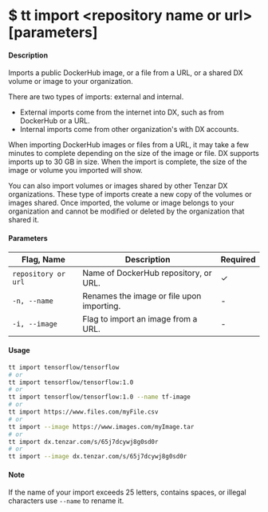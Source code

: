 <h1 class="title">$ tt import &lt;repository name or url&gt; [parameters]</h1>

#### Description
Imports a public DockerHub image, or a file from a URL, or a shared DX volume or image to your organization.

There are two types of imports: external and internal.
- External imports come from the internet into DX, such as from DockerHub or a URL.
- Internal imports come from other organization's with DX accounts.

When importing DockerHub images or files from a URL, it may take a few minutes to complete depending on the size of the image or file. DX supports imports up to 30 GB in size. When the import is complete, the size of the image or volume you imported will show.

You can also import volumes or images shared by other Tenzar DX organizations. These type of imports create a new copy of the volumes or images shared. Once imported, the volume or image belongs to your organization and cannot be modified or deleted by the organization that shared it.


#### Parameters
| Flag, Name | Description | Required |
|---------|-------------|-------------|
| `repository or url`  | Name of DockerHub repository, or URL.	     |  ✓ |
| `-n, --name` | Renames the image or file upon importing.	     |  - |
| `-i, --image` | Flag to import an image from a URL. | - |


#### Usage
```bash
tt import tensorflow/tensorflow
# or
tt import tensorflow/tensorflow:1.0
# or
tt import tensorflow/tensorflow:1.0 --name tf-image
# or
tt import https://www.files.com/myFile.csv
# or
tt import --image https://www.images.com/myImage.tar
# or
tt import dx.tenzar.com/s/65j7dcywj8g0sd0r
# or
tt import --image dx.tenzar.com/s/65j7dcywj8g0sd0r
```

#### Note
If the name of your import exceeds 25 letters, contains spaces, or illegal characters use `--name` to rename it.
